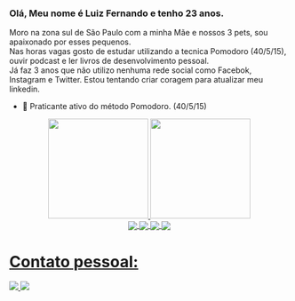 ### Olá, Meu nome é Luiz Fernando e  tenho 23 anos.
Moro na zona sul de São Paulo com a minha Mãe e nossos 3 pets, sou apaixonado por esses pequenos.<br>
Nas horas vagas gosto de estudar utilizando a tecnica Pomodoro (40/5/15), ouvir podcast e ler livros de desenvolvimento pessoal.<br>
Já faz 3 anos que não utilizo nenhuma rede social como Facebok, Instagram e Twitter. Estou tentando criar coragem para atualizar meu linkedin.

- 🍅 Praticante ativo do método Pomodoro. (40/5/15) 

<div align="center">
  <a href="https://github.com/rafaballerini">
  <img height="180em" src="https://github-readme-stats.vercel.app/api?username=LufeFBS&show_icons=true&theme=dark&include_all_commits=true&count_private=true"/>
  <img height="180em" src="https://github-readme-stats.vercel.app/api/top-langs/?username=LufeFBS&layout=compact&langs_count=7&theme=dark"/>
</div>
  
 <div align="center">
   <img align="center" src="https://img.shields.io/badge/JavaScript-323330?style=for-the-badge&logo=javascript&logoColor=F7DF1E" />
   <img align="center" src="https://img.shields.io/badge/HTML-239120?style=for-the-badge&logo=html5&logoColor=white" />
   <img align="center" src="https://img.shields.io/badge/CSS3-1572B6?style=for-the-badge&logo=css3&logoColor=white" />
   <img align="center" src="https://img.shields.io/badge/Java-ED8B00?style=for-the-badge&logo=java&logoColor=white" />
 </div>
  
  <h1> Contato pessoal: </h1> 
  <div data-Contato>
         <a href = "mailto:luizflm199@gmail.com"><img src="https://img.shields.io/badge/-Gmail-%23333?style=for-the-badge&logo=gmail&logoColor=white" target="_blank"> </a>
           <a href = "https://www.linkedin.com/in/luiz-fernando-lima-machado-197b0a195/"><img src="https://img.shields.io/badge/LinkedIn-0077B5?style=for-the-badge&logo=linkedin&logoColor=white" /></a>

   
       
 </div>
  

